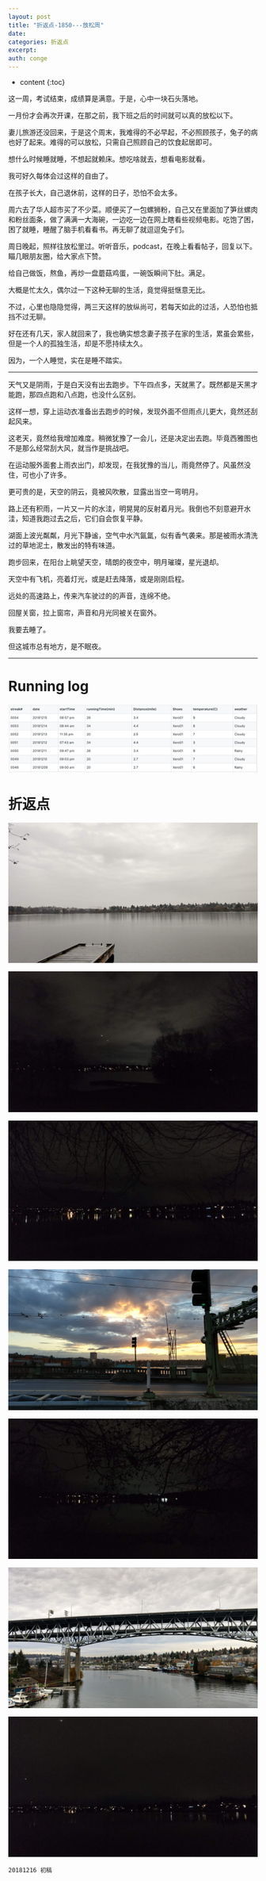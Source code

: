 ```yaml
---
layout: post
title: "折返点-1850---放松周"
date:
categories: 折返点
excerpt:
auth: conge
---
```

* content
{:toc}

这一周，考试结束，成绩算是满意。于是，心中一块石头落地。

一月份才会再次开课，在那之前，我下班之后的时间就可以真的放松以下。

妻儿旅游还没回来，于是这个周末，我难得的不必早起，不必照顾孩子，兔子的病也好了起来。难得的可以放松，只需自己照顾自己的饮食起居即可。

想什么时候睡就睡，不想起就赖床。想吃啥就去，想看电影就看。

我可好久每体会过这样的自由了。

在孩子长大，自己退休前，这样的日子，恐怕不会太多。

周六去了华人超市买了不少菜。顺便买了一包螺狮粉，自己又在里面加了笋丝螺肉和粉丝面条，做了满满一大海碗，一边吃一边在网上瞎看些视频电影。吃饱了困，困了就睡，睡醒了脑手机看看书。再无聊了就逗逗兔子们。

周日晚起，照样往放松里过。听听音乐，podcast，在晚上看看帖子，回复以下。瞄几眼朋友圈，给大家点下赞。

给自己做饭，熬鱼，再炒一盘蘑菇鸡蛋，一碗饭瞬间下肚。满足。

大概是忙太久，偶尔过一下这种无聊的生活，竟觉得挺惬意无比。

不过，心里也隐隐觉得，两三天这样的放纵尚可，若每天如此的过活，人恐怕也抵挡不过无聊。

好在还有几天，家人就回来了，我也确实想念妻子孩子在家的生活，累虽会累些，但是一个人的孤独生活，却是不愿持续太久。

因为，一个人睡觉，实在是睡不踏实。

----

天气又是阴雨，于是白天没有出去跑步。下午四点多，天就黑了。既然都是天黑才能跑，那四点跑和八点跑，也没什么区别。

这样一想，穿上运动衣准备出去跑步的时候，发现外面不但雨点儿更大，竟然还刮起风来。

这老天，竟然给我增加难度。稍微犹豫了一会儿，还是决定出去跑。毕竟西雅图也不是那么经常刮大风，就当作是挑战吧。

在运动服外面套上雨衣出门，却发现，在我犹豫的当儿，雨竟然停了。风虽然没住，可也小了许多。

更可贵的是，天空的阴云，竟被风吹散，显露出当空一弯明月。

路上还有积雨，一片又一片的水洼，明晃晃的反射着月光。我倒也不刻意避开水洼，知道我跑过去之后，它们自会恢复平静。

湖面上波光粼粼，月光下静谧，空气中水汽氤氲，似有香气袭来。那是被雨水清洗过的草地泥土，散发出的特有味道。

跑步回来，在阳台上眺望天空，晴朗的夜空中，明月璀璨，星光退却。

天空中有飞机，亮着灯光，或是赶去降落，或是刚刚启程。

远处的高速路上，传来汽车驶过的的声音，连绵不绝。

回屋关窗，拉上窗帘，声音和月光同被关在窗外。

我要去睡了。

但这城市总有地方，是不眠夜。

-----

# Running log
![Running log week 50, 2018](/assets/images/折返点/118382-914ff1bc123ce0ef.png)

# 折返点
![20181209.jpg](/assets/images/折返点/118382-57d528edcf4a2df1.jpg)

![20181210.jpg](/assets/images/折返点/118382-ab7d66f286bea735.jpg)

![20181211.jpg](/assets/images/折返点/118382-24bb51d588aecaec.jpg)

![20181212.jpg](/assets/images/折返点/118382-2c764251391f0b3e.jpg)

![20181213.jpg](/assets/images/折返点/118382-54a9592c8f1499a1.jpg)

![20181214.jpg](/assets/images/折返点/118382-42dd90b9f70fdcff.jpg)

![20181215.jpg](/assets/images/折返点/118382-bae518943a413781.jpg)

```
20181216 初稿
```

